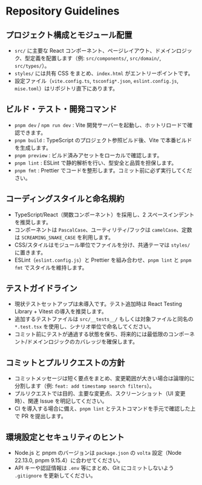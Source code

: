 # Repository Guidelines

## プロジェクト構成とモジュール配置
- `src/` に主要な React コンポーネント、ページレイアウト、ドメインロジック、型定義を配置します（例: `src/components/`, `src/domain/`, `src/types/`）。
- `styles/` には共有 CSS をまとめ、`index.html` がエントリーポイントです。
- 設定ファイル（`vite.config.ts`, `tsconfig*.json`, `eslint.config.js`, `mise.toml`）はリポジトリ直下にあります。

## ビルド・テスト・開発コマンド
- `pnpm dev` / `npm run dev` : Vite 開発サーバーを起動し、ホットリロードで確認できます。
- `pnpm build` : TypeScript のプロジェクト参照ビルド後、Vite で本番ビルドを生成します。
- `pnpm preview` : ビルド済みアセットをローカルで確認します。
- `pnpm lint` : ESLint で静的解析を行い、型安全と品質を担保します。
- `pnpm fmt` : Prettier でコードを整形します。コミット前に必ず実行してください。

## コーディングスタイルと命名規約
- TypeScript/React（関数コンポーネント）を採用し、2 スペースインデントを推奨します。
- コンポーネントは `PascalCase`、ユーティリティ/フックは `camelCase`、定数は `SCREAMING_SNAKE_CASE` を利用します。
- CSS/スタイルはモジュール単位でファイルを分け、共通テーマは `styles/` に置きます。
- ESLint（`eslint.config.js`）と Prettier を組み合わせ、`pnpm lint` と `pnpm fmt` でスタイルを維持します。

## テストガイドライン
- 現状テストセットアップは未導入です。テスト追加時は React Testing Library + Vitest の導入を推奨します。
- 追加するテストファイルは `src/__tests__/` もしくは対象ファイルと同名の `*.test.tsx` を使用し、シナリオ単位で命名してください。
- コミット前にテストが通過する状態を保ち、将来的には最低限のコンポーネント/ドメインロジックのカバレッジを確保します。

## コミットとプルリクエストの方針
- コミットメッセージは短く要点をまとめ、変更範囲が大きい場合は論理的に分割します（例: `feat: add timestamp search filters`）。
- プルリクエストでは目的、主要な変更点、スクリーンショット（UI 変更時）、関連 Issue を明記してください。
- CI を導入する場合に備え、`pnpm lint` とテストコマンドを手元で確認した上で PR を提出します。

## 環境設定とセキュリティのヒント
- Node.js と pnpm のバージョンは `package.json` の `volta` 設定（Node 22.13.0, pnpm 9.15.4）に合わせてください。
- API キーや認証情報は `.env` 等にまとめ、Git にコミットしないよう `.gitignore` を更新してください。

